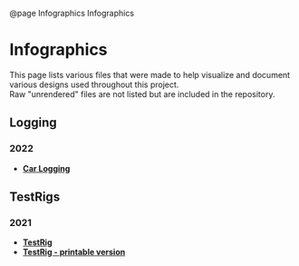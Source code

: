 @page Infographics Infographics

# Infographics

This page lists various files that were made to help visualize and document various designs used throughout this project.  
Raw "unrendered" files are not listed but are included in the repository.

## Logging

### 2022

- <a href="https://github.com/Illinois-Tech-Motorsports/IIT-SAE-ECU/raw/master/images/LoggingInfo.pdf" target="_blank"><b>Car Logging</b></a>

## TestRigs

### 2021

- <a href="https://github.com/Illinois-Tech-Motorsports/IIT-SAE-ECU/raw/master/images/TestRigs/2021/SAE%202021%20Software%20TestRig.pdf" target="_blank"><b>TestRig</b></a>
- <a href="https://github.com/Illinois-Tech-Motorsports/IIT-SAE-ECU/raw/master/images/TestRigs/2021/SAE%202021%20Software%20TestRig%20Printable.pdf" target="_blank"><b>TestRig - printable version</b></a>